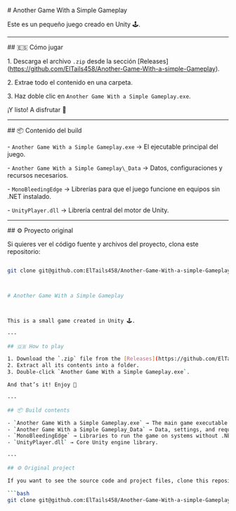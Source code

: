 \# Another Game With a Simple Gameplay



Este es un pequeño juego creado en Unity 🕹️.



---



\## 🇪🇸 Cómo jugar

1\. Descarga el archivo `.zip` desde la sección \[Releases](https://github.com/ElTails458/Another-Game-With-a-simple-Gameplay).

2\. Extrae todo el contenido en una carpeta.

3\. Haz doble clic en `Another Game With a Simple Gameplay.exe`.



¡Y listo! A disfrutar 🚀



---



\## 📦 Contenido del build

\- `Another Game With a Simple Gameplay.exe` → El ejecutable principal del juego.

\- `Another Game With a Simple Gameplay\_Data` → Datos, configuraciones y recursos necesarios.

\- `MonoBleedingEdge` → Librerías para que el juego funcione en equipos sin .NET instalado.

\- `UnityPlayer.dll` → Librería central del motor de Unity.



---



\## ⚙️ Proyecto original

Si quieres ver el código fuente y archivos del proyecto, clona este repositorio:

```bash

git clone git@github.com:ElTails458/Another-Game-With-a-simple-Gameplay.git



# Another Game With a Simple Gameplay



This is a small game created in Unity 🕹️.

---

## 🇬🇧 How to play

1. Download the `.zip` file from the [Releases](https://github.com/ElTails458/Another-Game-With-a-simple-Gameplay) section.  
2. Extract all its contents into a folder.  
3. Double-click `Another Game With a Simple Gameplay.exe`.

And that’s it! Enjoy 🚀

---

## 📦 Build contents

- `Another Game With a Simple Gameplay.exe` → The main game executable.  
- `Another Game With a Simple Gameplay_Data` → Data, settings, and required resources.  
- `MonoBleedingEdge` → Libraries to run the game on systems without .NET installed.  
- `UnityPlayer.dll` → Core Unity engine library.

---

## ⚙️ Original project

If you want to see the source code and project files, clone this repository:

```bash
git clone git@github.com:ElTails458/Another-Game-With-a-simple-Gameplay.git
